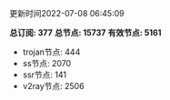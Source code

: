 更新时间2022-07-08 06:45:09

**总订阅: 377**
**总节点: 15737**
**有效节点: 5161**
- trojan节点: 444
- ss节点: 2070
- ssr节点: 141
- v2ray节点: 2506
